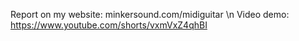 Report on my website: minkersound.com/midiguitar \n
Video demo: https://www.youtube.com/shorts/vxmVxZ4qhBI

